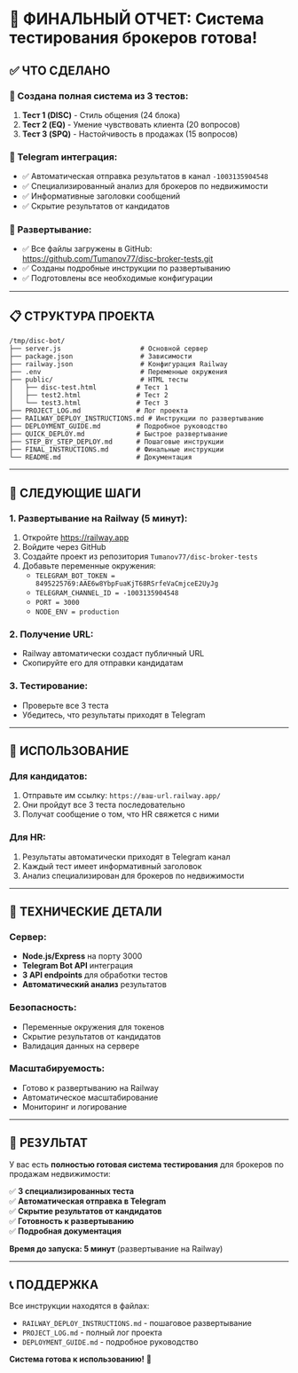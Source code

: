 # 🎉 ФИНАЛЬНЫЙ ОТЧЕТ: Система тестирования брокеров готова!

## ✅ ЧТО СДЕЛАНО

### 🧪 Создана полная система из 3 тестов:
1. **Тест 1 (DISC)** - Стиль общения (24 блока)
2. **Тест 2 (EQ)** - Умение чувствовать клиента (20 вопросов)  
3. **Тест 3 (SPQ)** - Настойчивость в продажах (15 вопросов)

### 📱 Telegram интеграция:
- ✅ Автоматическая отправка результатов в канал `-1003135904548`
- ✅ Специализированный анализ для брокеров по недвижимости
- ✅ Информативные заголовки сообщений
- ✅ Скрытие результатов от кандидатов

### 🚀 Развертывание:
- ✅ Все файлы загружены в GitHub: https://github.com/Tumanov77/disc-broker-tests.git
- ✅ Созданы подробные инструкции по развертыванию
- ✅ Подготовлены все необходимые конфигурации

---

## 📋 СТРУКТУРА ПРОЕКТА

```
/tmp/disc-bot/
├── server.js                    # Основной сервер
├── package.json                 # Зависимости
├── railway.json                 # Конфигурация Railway
├── .env                         # Переменные окружения
├── public/                      # HTML тесты
│   ├── disc-test.html          # Тест 1
│   ├── test2.html              # Тест 2
│   └── test3.html              # Тест 3
├── PROJECT_LOG.md              # Лог проекта
├── RAILWAY_DEPLOY_INSTRUCTIONS.md # Инструкции по развертыванию
├── DEPLOYMENT_GUIDE.md         # Подробное руководство
├── QUICK_DEPLOY.md             # Быстрое развертывание
├── STEP_BY_STEP_DEPLOY.md      # Пошаговые инструкции
├── FINAL_INSTRUCTIONS.md       # Финальные инструкции
└── README.md                   # Документация
```

---

## 🎯 СЛЕДУЮЩИЕ ШАГИ

### 1. Развертывание на Railway (5 минут):
1. Откройте https://railway.app
2. Войдите через GitHub
3. Создайте проект из репозитория `Tumanov77/disc-broker-tests`
4. Добавьте переменные окружения:
   - `TELEGRAM_BOT_TOKEN = 8495225769:AAE6w8YbpFuaKjT68RSrfeVaCmjceE2UyJg`
   - `TELEGRAM_CHANNEL_ID = -1003135904548`
   - `PORT = 3000`
   - `NODE_ENV = production`

### 2. Получение URL:
- Railway автоматически создаст публичный URL
- Скопируйте его для отправки кандидатам

### 3. Тестирование:
- Проверьте все 3 теста
- Убедитесь, что результаты приходят в Telegram

---

## 📱 ИСПОЛЬЗОВАНИЕ

### Для кандидатов:
1. Отправьте им ссылку: `https://ваш-url.railway.app/`
2. Они пройдут все 3 теста последовательно
3. Получат сообщение о том, что HR свяжется с ними

### Для HR:
1. Результаты автоматически приходят в Telegram канал
2. Каждый тест имеет информативный заголовок
3. Анализ специализирован для брокеров по недвижимости

---

## 🔧 ТЕХНИЧЕСКИЕ ДЕТАЛИ

### Сервер:
- **Node.js/Express** на порту 3000
- **Telegram Bot API** интеграция
- **3 API endpoints** для обработки тестов
- **Автоматический анализ** результатов

### Безопасность:
- Переменные окружения для токенов
- Скрытие результатов от кандидатов
- Валидация данных на сервере

### Масштабируемость:
- Готово к развертыванию на Railway
- Автоматическое масштабирование
- Мониторинг и логирование

---

## 🎉 РЕЗУЛЬТАТ

У вас есть **полностью готовая система тестирования** для брокеров по продажам недвижимости:

✅ **3 специализированных теста**  
✅ **Автоматическая отправка в Telegram**  
✅ **Скрытие результатов от кандидатов**  
✅ **Готовность к развертыванию**  
✅ **Подробная документация**  

**Время до запуска: 5 минут** (развертывание на Railway)

---

## 📞 ПОДДЕРЖКА

Все инструкции находятся в файлах:
- `RAILWAY_DEPLOY_INSTRUCTIONS.md` - пошаговое развертывание
- `PROJECT_LOG.md` - полный лог проекта
- `DEPLOYMENT_GUIDE.md` - подробное руководство

**Система готова к использованию!** 🚀
